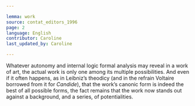 ```yaml
---

lemma: work
source: contat_editors_1996
page: 2
language: English
contributor: Caroline
last_updated_by: Caroline

---
```


Whatever autonomy and internal logic formal analysis may reveal in a work of art, the actual work is only one among its multiple possibilities. And even if it often happens, as in Leibniz’s theodicy (and in the refrain Voltaire borrowed from it for _Candide_), that the work’s canonic form is indeed the best of all possible forms, the fact remains that the work now stands out against a background, and a series, of potentialities.
